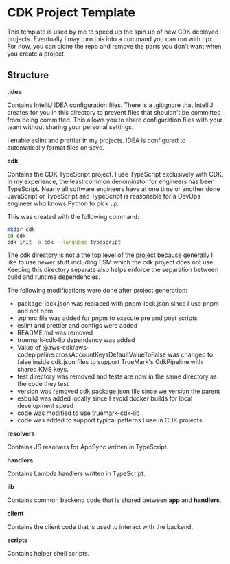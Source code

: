 # CDK Project Template

This template is used by me to speed up the spin up of new CDK deployed projects. Eventually I may turn
this into a command you can run with npx. For now, you can clone the repo and remove the parts you don't
want when you create a project.

## Structure



**.idea**

Contains IntelliJ IDEA configuration files. There is a .gitignore that IntelliJ creates for you in this
directory to prevent files that shouldn't be committed from being committed. This allows you to share
configuration files with your team without sharing your personal settings.

I enable eslint and prettier in my projects. IDEA is configured to automatically format files on save.

**cdk**

Contains the CDK TypeScript project. I use TypeScript exclusively with CDK. In my experience, the
least common denominator for engineers has been TypeScript. Nearly all software engineers have at
one time or another done JavaScript or TypeScript and TypeScript is reasonable for a DevOps engineer
who knows Python to pick up.

This was created with the following command:

```bash
mkdir cdk
cd cdk
cdk init -a cdk --language typescript
```

The cdk directory is not a the top level of the project because generally I like to use newer stuff including
ESM which the cdk project does not use. Keeping this directory separate also helps enforce the separation between
build and runtime dependencies.

The following modifications were done after project generation:

 - package-lock.json was replaced with pnpm-lock.json since I use pnpm and not npm
 - .npmrc file was added for pnpm to execute pre and post scripts
 - eslint and prettier and configs were added
 - README.md was removed
 - truemark-cdk-lib dependency was added
 - Value of @aws-cdk/aws-codepipeline:crossAccountKeysDefaultValueToFalse was changed to false inside cdk.json files to support TrueMark's CdkPipeline with shared KMS keys.
 - test directory was removed and tests are now in the same directory as the code they test
 - version was removed cdk package.json file since we version the parent
 - esbuild was added locally since I avoid docker builds for local development speed
 - code was modified to use truemark-cdk-lib
 - code was added to support typical patterns I use in CDK projects

**resolvers**

Contains JS resolvers for AppSync written in TypeScript.

**handlers**

Contains Lambda handlers written in TypeScript.

**lib**

Contains common backend code that is shared between **app** and **handlers**.

**client**

Contains the client code that is used to interact with the backend.

**scripts**

Contains helper shell scripts.


